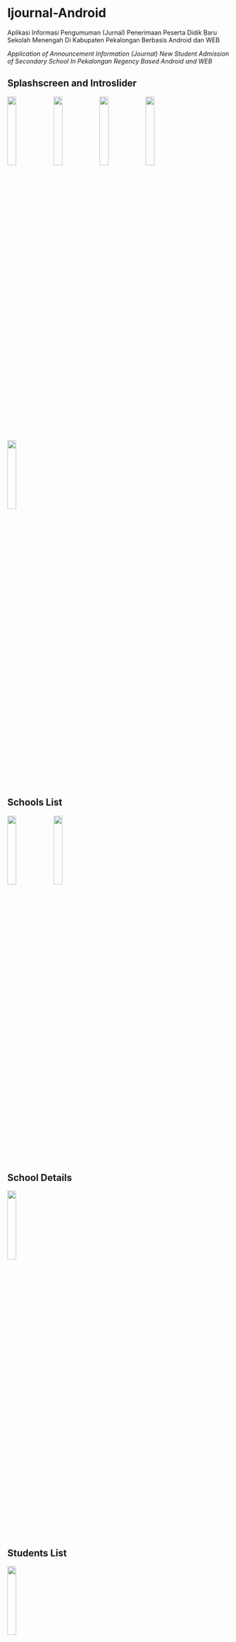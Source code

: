 # Ijournal-Android
Aplikasi Informasi Pengumuman (Jurnal) Penerimaan Peserta Didik Baru
Sekolah Menengah Di Kabupaten Pekalongan Berbasis Android dan WEB

<i>Application of Announcement Information (Journal) New Student Admission of
Secondary School In Pekalongan Regency Based Android and WEB</i>

## Splashscreen and Introslider
<img src="https://user-images.githubusercontent.com/30565150/38073665-383f8b84-3356-11e8-8ff0-2f337eb49bc4.png" width="20%" height="20%"> <img src="https://user-images.githubusercontent.com/30565150/38073928-3ce8573c-3357-11e8-9762-a30af90c5643.png" width="20%" height="20%"> <img src="https://user-images.githubusercontent.com/30565150/38073966-5db43b0c-3357-11e8-9deb-4712cc5590ae.png" width="20%" height="20%"> <img src="https://user-images.githubusercontent.com/30565150/38074017-85d99da2-3357-11e8-983c-e25921a368a5.png" width="20%" height="20%"> <img src="https://user-images.githubusercontent.com/30565150/38074038-980acc1c-3357-11e8-997a-edfbbddb572a.png" width="20%" height="20%">

## Schools List
<img src="https://user-images.githubusercontent.com/30565150/38074334-9fee1582-3358-11e8-96d1-0c79169bb152.png" width="20%" height="20%"> <img src="https://user-images.githubusercontent.com/30565150/38074357-b640384c-3358-11e8-9f91-bd416242fa35.png" width="20%" height="20%">

## School Details
<img src="https://user-images.githubusercontent.com/30565150/38074422-e7bae016-3358-11e8-844a-d82ce66fb9d0.png" width="20%" height="20%">

## Students List
<img src="https://user-images.githubusercontent.com/30565150/38074454-fb539e9c-3358-11e8-80dc-11e3a93723b9.png" width="20%" height="20%">

## Miscellaneous
<img src="https://user-images.githubusercontent.com/30565150/38074473-097a83b4-3359-11e8-9985-4cf0e943743e.png" width="20%" height="20%"> <img src="https://user-images.githubusercontent.com/30565150/38074477-0f2979f0-3359-11e8-8edb-96ffb900002b.png" width="20%" height="20%"> <img src="https://user-images.githubusercontent.com/30565150/38074487-138b58ec-3359-11e8-85c4-baee8b073d10.png" width="20%" height="20%">

## Website
<a href="http://erikwibo.esy.es">iJournal<a/>
